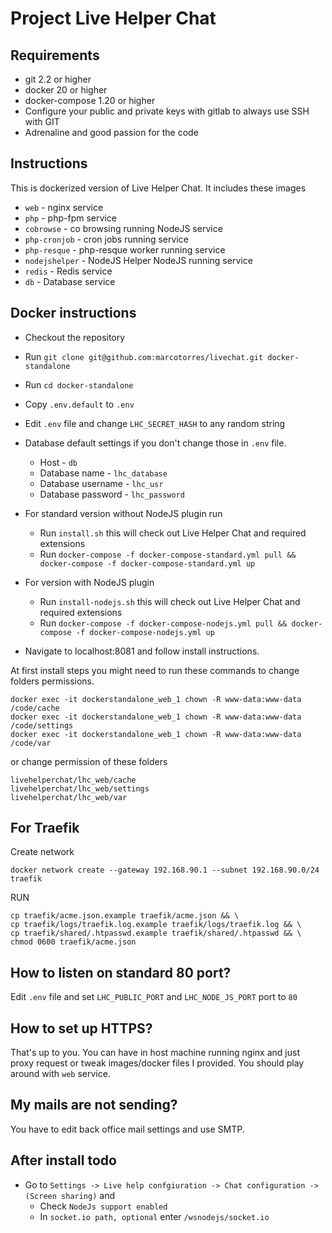 # Project Live Helper Chat

## Requirements
- git 2.2 or higher
- docker 20 or higher
- docker-compose 1.20 or higher
- Configure your public and private keys with gitlab to always use SSH with GIT
- Adrenaline and good passion for the code

## Instructions

This is dockerized version of Live Helper Chat. It includes these images

* `web` - nginx service
* `php` - php-fpm service
* `cobrowse` - co browsing running NodeJS service
* `php-cronjob` - cron jobs running service
* `php-resque` - php-resque worker running service
* `nodejshelper` - NodeJS Helper NodeJS running service
* `redis` - Redis service
* `db` - Database service

## Docker instructions

* Checkout the repository
* Run `git clone git@github.com:marcotorres/livechat.git docker-standalone`
* Run `cd docker-standalone`
* Copy `.env.default` to `.env`
* Edit `.env` file and change `LHC_SECRET_HASH` to any random string
* Database default settings if you don't change those in `.env` file.
  * Host - `db` 
  * Database name - `lhc_database`
  * Database username - `lhc_usr`
  * Database password - `lhc_password`
* For standard version without NodeJS plugin run
     * Run `install.sh` this will check out Live Helper Chat and required extensions
     * Run `docker-compose -f docker-compose-standard.yml pull && docker-compose -f docker-compose-standard.yml up`
* For version with NodeJS plugin
     * Run `install-nodejs.sh` this will check out Live Helper Chat and required extensions
     * Run `docker-compose -f docker-compose-nodejs.yml pull && docker-compose -f docker-compose-nodejs.yml up`

* Navigate to localhost:8081 and follow install instructions.

At first install steps you might need to run these commands to change folders permissions.

```shell
docker exec -it dockerstandalone_web_1 chown -R www-data:www-data /code/cache
docker exec -it dockerstandalone_web_1 chown -R www-data:www-data /code/settings
docker exec -it dockerstandalone_web_1 chown -R www-data:www-data /code/var
```

or change permission of these folders

```
livehelperchat/lhc_web/cache
livehelperchat/lhc_web/settings
livehelperchat/lhc_web/var
```
## For Traefik 

Create network

```shell
docker network create --gateway 192.168.90.1 --subnet 192.168.90.0/24 traefik
```

RUN
```shell
cp traefik/acme.json.example traefik/acme.json && \
cp traefik/logs/traefik.log.example traefik/logs/traefik.log && \
cp traefik/shared/.htpasswd.example traefik/shared/.htpasswd && \
chmod 0600 traefik/acme.json
```

## How to listen on standard 80 port?

Edit `.env` file and set `LHC_PUBLIC_PORT` and `LHC_NODE_JS_PORT` port to `80`

## How to set up HTTPS?

That's up to you. You can have in host machine running nginx and just proxy request or tweak images/docker files I provided. You should play around with `web` service.

## My mails are not sending?

You have to edit back office mail settings and use SMTP.

## After install todo

* Go to `Settings -> Live help confgiuration -> Chat configuration -> (Screen sharing)` and
    * Check `NodeJs support enabled`
    * In `socket.io path, optional` enter `/wsnodejs/socket.io`
